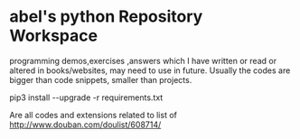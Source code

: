 # abel's python Repository Workspace
programming demos,exercises ,answers which I have written or read or altered in books/websites, may need to use in future.
Usually the codes are bigger than code snippets, smaller than projects.

pip3 install --upgrade -r requirements.txt

Are all codes and extensions related to list of 
http://www.douban.com/doulist/608714/
